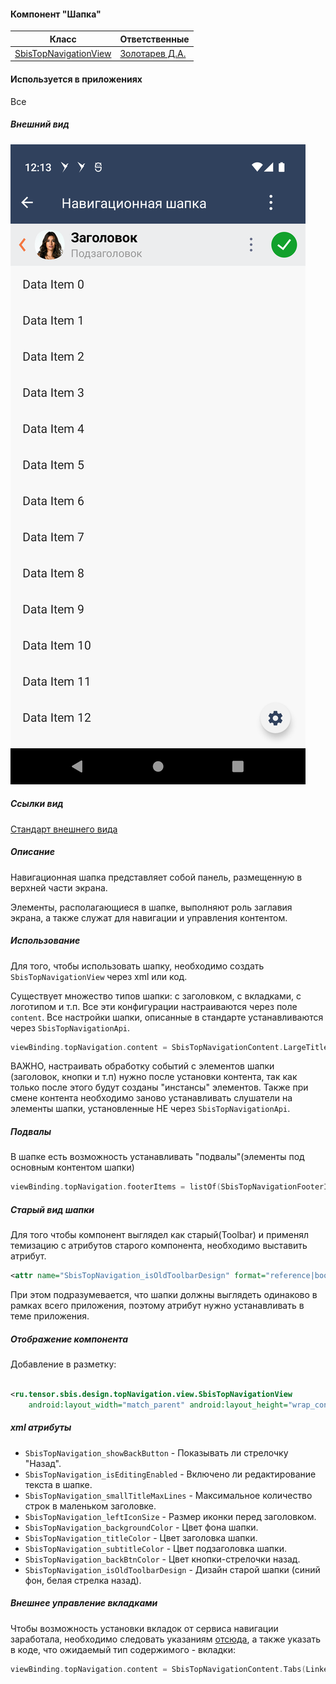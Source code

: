 #### Компонент "Шапка"

| Класс                                                                                                      | Ответственные                                                                     |
|------------------------------------------------------------------------------------------------------------|-----------------------------------------------------------------------------------|
| [SbisTopNavigationView](src/main/kotlin/ru/tensor/sbis/design/topNavigation/view/SbisTopNavigationView.kt) | [Золотарев Д.А.](https://dev.sbis.ru/person/fb135a4c-c712-4f6e-b52a-6a36dfbdff5e) |

#### Используется в приложениях
Все
##### Внешний вид

![SbisTopNavigationView](doc_resources/img/top_navigation_showcase.png)

##### Ссылки вид

[Стандарт внешнего вида](https://www.figma.com/proto/1AEZYnCOvCdWeeBjrNOmEz/Компоновка-шапок-мобильного-интерфейса?page-id=88%3A10173&type=design&node-id=194-8282&viewport=404%2C-13%2C0.23&t=wMWWv7wRsDFlS3LD-8&scaling=min-zoom&starting-point-node-id=194%3A8282&hide-ui=1)

##### Описание

Навигационная шапка представляет собой панель, размещенную в верхней части экрана.

Элементы, располагающиеся в шапке, выполняют роль заглавия экрана, а также служат для навигации и управления контентом.

##### Использование

Для того, чтобы использовать шапку, необходимо создать `SbisTopNavigationView` через xml или код.

Существует множество типов шапки: с заголовком, с вкладками, с логотипом и т.п. Все эти конфигурации настраиваются через поле `content`.
Все настройки шапки, описанные в стандарте устанавливаются через `SbisTopNavigationApi`.

```kotlin
viewBinding.topNavigation.content = SbisTopNavigationContent.LargeTitle("Title")
```

ВАЖНО, настраивать обработку событий с элементов шапки (заголовок, кнопки и т.п) нужно после установки контента, так
как только после этого будут созданы "инстансы" элементов. Также при смене контента необходимо заново устанавливать
слушатели на элементы шапки, установленные НЕ через `SbisTopNavigationApi`.

##### Подвалы
В шапке есть возможность устанавливать "подвалы"(элементы под основным контентом шапки)
```kotlin
viewBinding.topNavigation.footerItems = listOf(SbisTopNavigationFooterItem(content = SbisTopNavigationFooterContent.SearchInput))
```
##### Старый вид шапки
Для того чтобы компонент выглядел как старый(Toolbar) и применял темизацию с атрибутов старого компонента, необходимо выставить атрибут.
```xml
<attr name="SbisTopNavigation_isOldToolbarDesign" format="reference|boolean"/>
```
При этом подразумевается, что шапки должны выглядеть одинаково в рамках всего приложения, поэтому атрибут нужно устанавливать в теме приложения.

##### Отображение компонента

Добавление в разметку:

```xml

<ru.tensor.sbis.design.topNavigation.view.SbisTopNavigationView 
    android:layout_width="match_parent" android:layout_height="wrap_content"/>
```

##### xml атрибуты

- `SbisTopNavigation_showBackButton` - Показывать ли стрелочку "Назад".
- `SbisTopNavigation_isEditingEnabled` - Включено ли редактирование текста в шапке.
- `SbisTopNavigation_smallTitleMaxLines` - Максимальное количество строк в маленьком заголовке.
- `SbisTopNavigation_leftIconSize` - Размер иконки перед заголовком.
- `SbisTopNavigation_backgroundColor` - Цвет фона шапки.
- `SbisTopNavigation_titleColor` - Цвет заголовка шапки.
- `SbisTopNavigation_subtitleColor` - Цвет подзаголовка шапки.
- `SbisTopNavigation_backBtnColor` - Цвет кнопки-стрелочки назад.
- `SbisTopNavigation_isOldToolbarDesign` - Дизайн старой шапки (синий фон, белая стрелка назад).

##### Внешнее управление вкладками
Чтобы возможность установки вкладок от сервиса навигации заработала, необходимо следовать 
указаниям [отсюда](../design_tabs/README.md#внешнее-управление-вкладками), а также указать в коде, 
что ожидаемый тип содержимого - вкладки:
```kotlin
viewBinding.topNavigation.content = SbisTopNavigationContent.Tabs(LinkedList())
```

